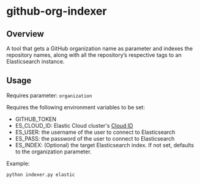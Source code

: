 # github-org-indexer

## Overview

A tool that gets a GitHub organization name as parameter and indexes the repository names, along with all the repository’s respective tags to an Elasticsearch instance.

## Usage

Requires parameter: `organization`

Requires the following environment variables to be set:

- GITHUB_TOKEN
- ES_CLOUD_ID: Elastic Cloud cluster's [Cloud ID](https://www.elastic.co/guide/en/cloud/current/ec-cloud-id.html#ec_before_you_begin_3)
- ES_USER: the username of the user to connect to Elasticsearch
- ES_PASS: the password of the user to connect to Elasticsearch
- ES_INDEX: (Optional) the target Elasticsearch index. If not set, defaults to the organization parameter.

Example:

```sh
python indexer.py elastic
```